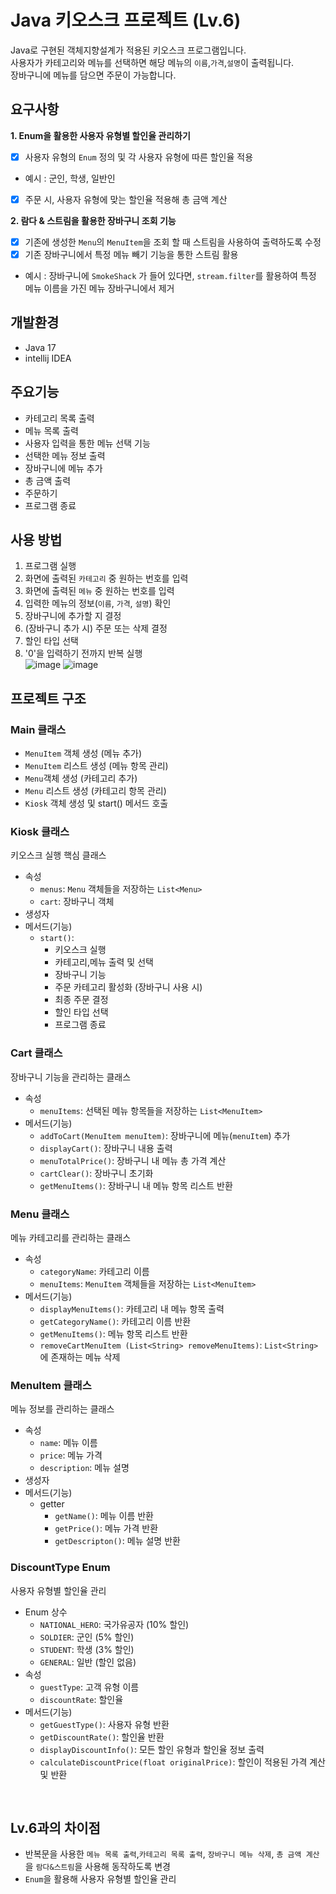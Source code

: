 # Java 키오스크 프로젝트 (Lv.6)
Java로 구현된 객체지향설계가 적용된 키오스크 프로그램입니다.<br>
사용자가 카테고리와 메뉴를 선택하면 해당 메뉴의 `이름`,`가격`,`설명`이 출력됩니다.<br>
장바구니에 메뉴를 담으면 주문이 가능합니다.

## 요구사항
**1. Enum을 활용한 사용자 유형별 할인율 관리하기**
- [x]  사용자 유형의 `Enum` 정의 및 각 사용자 유형에 따른 할인율 적용
  - 예시 : 군인, 학생, 일반인
- [x]  주문 시, 사용자 유형에 맞는 할인율 적용해 총 금액 계산

**2. 람다 & 스트림을 활용한 장바구니 조회 기능**
- [x]  기존에 생성한 `Menu`의 `MenuItem`을 조회 할 때 스트림을 사용하여 출력하도록 수정
- [x]  기존 장바구니에서 특정 메뉴 빼기 기능을 통한 스트림 활용
  - 예시 : 장바구니에 `SmokeShack` 가 들어 있다면, `stream.filter`를 활용하여 특정 메뉴 이름을 가진 메뉴 장바구니에서 제거
 
## 개발환경
- Java 17
- intellij IDEA

## 주요기능
- 카테고리 목록 출력
- 메뉴 목록 출력
- 사용자 입력을 통한 메뉴 선택 기능
- 선택한 메뉴 정보 출력
- 장바구니에 메뉴 추가
- 총 금액 출력
- 주문하기
- 프로그램 종료

## 사용 방법
1. 프로그램 실행
2. 화면에 출력된 `카테고리` 중 원하는 번호를 입력
3. 화면에 출력된 `메뉴` 중 원하는 번호를 입력
4. 입력한 메뉴의 정보(`이름`, `가격`, `설명`) 확인
5. 장바구니에 추가할 지 결정
6. (장바구니 추가 시) 주문 또는 삭제 결정
7. 할인 타입 선택
8. '0'을 입력하기 전까지 반복 실행<br>
![image](https://github.com/user-attachments/assets/89fc6544-861d-4dc2-9ef5-1c21b802d809)
![image](https://github.com/user-attachments/assets/dc2b0977-6057-45a0-8e96-63c0a9a28e65)


## 프로젝트 구조
### Main 클래스
- `MenuItem` 객체 생성 (메뉴 추가)
- `MenuItem` 리스트 생성 (메뉴 항목 관리)
- `Menu`객체 생성 (카테고리 추가)
- `Menu` 리스트 생성 (카테고리 항목 관리)
- `Kiosk` 객체 생성 및 start() 메서드 호출
### Kiosk 클래스
키오스크 실행 핵심 클래스
- 속성
  - `menus`: `Menu` 객체들을 저장하는 `List<Menu>`
  - `cart`: 장바구니 객체
- 생성자
- 메서드(기능)
  - `start()`:
      - 키오스크 실행
      - 카테고리,메뉴 출력 및 선택
      - 장바구니 기능
      - 주문 카테고리 활성화 (장바구니 사용 시)
      - 최종 주문 결정
      - 할인 타입 선택 
      - 프로그램 종료
### Cart 클래스
장바구니 기능을 관리하는 클래스
- 속성
  - `menuItems`: 선택된 메뉴 항목들을 저장하는 `List<MenuItem>`
- 메서드(기능)
  - `addToCart(MenuItem menuItem)`: 장바구니에 메뉴(`menuItem`) 추가
  - `displayCart()`: 장바구니 내용 출력
  - `menuTotalPrice()`: 장바구니 내 메뉴 총 가격 계산
  - `cartClear()`: 장바구니 초기화
  - `getMenuItems()`: 장바구니 내 메뉴 항목 리스트 반환
### Menu 클래스
메뉴 카테고리를 관리하는 클래스
- 속성
  - `categoryName`: 카테고리 이름
  - `menuItems`: `MenuItem` 객체들을 저장하는 `List<MenuItem>`
- 메서드(기능)
  - `displayMenuItems()`: 카테고리 내 메뉴 항목 출력
  - `getCategoryName()`: 카테고리 이름 반환
  - `getMenuItems()`: 메뉴 항목 리스트 반환
  - `removeCartMenuItem (List<String> removeMenuItems)`: `List<String>`에 존재하는 메뉴 삭제
### MenuItem 클래스 ###
메뉴 정보를 관리하는 클래스
- 속성
  - `name`: 메뉴 이름
  - `price`: 메뉴 가격
  - `description`: 메뉴 설명
- 생성자
- 메서드(기능)
  - getter
    - `getName()`: 메뉴 이름 반환
    - `getPrice()`: 메뉴 가격 반환
    - `getDescripton()`: 메뉴 설명 반환
### DiscountType Enum 
사용자 유형별 할인율 관리
- Enum 상수
  - `NATIONAL_HERO`: 국가유공자 (10% 할인)
  - `SOLDIER`: 군인 (5% 할인)
  - `STUDENT`: 학생 (3% 할인)
  - `GENERAL`: 일반 (할인 없음)
- 속성
  - `guestType`: 고객 유형 이름
  - `discountRate`: 할인율
- 메서드(기능)
  - `getGuestType()`: 사용자 유형 반환
  - `getDiscountRate()`: 할인율 반환
  - `displayDiscountInfo()`: 모든 할인 유형과 할인율 정보 출력
  - `calculateDiscountPrice(float originalPrice)`: 할인이 적용된 가격 계산 및 반환
<br>

## Lv.6과의 차이점
- 반복문을 사용한 `메뉴 목록 출력`,`카테고리 목록 출력`, `장바구니 메뉴 삭제`, `총 금액 계산`을 `람다&스트림`을 사용해 동작하도록 변경
- `Enum`을 활용해 사용자 유형별 할인율 관리
